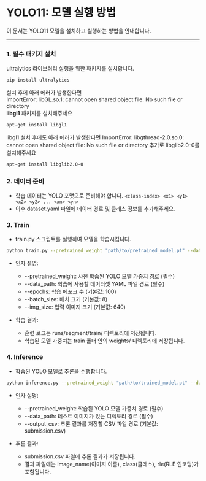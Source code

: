 # YOLO11: 모델 실행 방법

이 문서는 YOLO11 모델을 설치하고 실행하는 방법을 안내합니다.

---

### **1. 필수 패키지 설치**
ultralytics 라이브러리 실행을 위한 패키지를 설치합니다.
```bash
pip install ultralytics
```

설치 후에 아래 에러가 발생한다면<br>
ImportError: libGL.so.1: cannot open shared object file: No such file or directory<br>
**libgl1** 패키지를 설치해주세요
```bash
apt-get install libgl1
```

libgl1 설치 후에도 아래 에러가 발생한다면 
ImportError: libgthread-2.0.so.0: cannot open shared object file: No such file or directory
추가로 libglib2.0-0를 설치해주세요
```bash
apt-get install libglib2.0-0

```

### **2. 데이터 준비**
- 학습 데이터는 YOLO 포맷으로 준비해야 합니다. ```<class-index> <x1> <y1> <x2> <y2> ... <xn> <yn>```
- 이후 dataset.yaml 파일에 데이터 경로 및 클래스 정보를 추가해주세요.


### **3. Train**
- train.py 스크립트를 실행하여 모델을 학습시킵니다.
```bash
python train.py --pretrained_weight "path/to/pretrained_model.pt" --data_path "path/to/dataset.yaml" --epochs 100 --batch_size 8 --img_size 640
```

- 인자 설명:
    - --pretrained_weight: 사전 학습된 YOLO 모델 가중치 경로 (필수)
    - --data_path: 학습에 사용할 데이터셋 YAML 파일 경로 (필수)
    - --epochs: 학습 에포크 수 (기본값: 100)
    - --batch_size: 배치 크기 (기본값: 8)
    - --img_size: 입력 이미지 크기 (기본값: 640)

- 학습 결과:
    - 훈련 로그는 runs/segment/train/ 디렉토리에 저장됩니다.
    - 학습된 모델 가중치는 train 폴더 안의 weights/ 디렉토리에 저장됩니다.

### **4. Inference**
- 학습된 YOLO 모델로 추론을 수행합니다.
```bash
python inference.py --pretrained_weight "path/to/trained_model.pt" --data_path "path/to/test/images" --output_csv "submission.csv"
```
- 인자 설명:
    - --pretrained_weight: 학습된 YOLO 모델 가중치 경로 (필수)
    - --data_path: 테스트 이미지가 있는 디렉토리 경로 (필수)
    - --output_csv: 추론 결과를 저장할 CSV 파일 경로 (기본값: submission.csv)

- 추론 결과:
    - submission.csv 파일에 추론 결과가 저장됩니다.
    - 결과 파일에는 image_name(이미지 이름), class(클래스), rle(RLE 인코딩)가 포함됩니다.